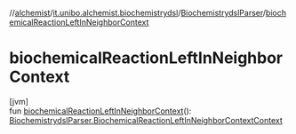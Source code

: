 //[alchemist](../../../index.md)/[it.unibo.alchemist.biochemistrydsl](../index.md)/[BiochemistrydslParser](index.md)/[biochemicalReactionLeftInNeighborContext](biochemical-reaction-left-in-neighbor-context.md)

# biochemicalReactionLeftInNeighborContext

[jvm]\
fun [biochemicalReactionLeftInNeighborContext](biochemical-reaction-left-in-neighbor-context.md)(): [BiochemistrydslParser.BiochemicalReactionLeftInNeighborContextContext](-biochemical-reaction-left-in-neighbor-context-context/index.md)
